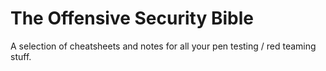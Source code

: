 # The Offensive Security Bible
A selection of cheatsheets and notes for all your pen testing / red teaming stuff.
